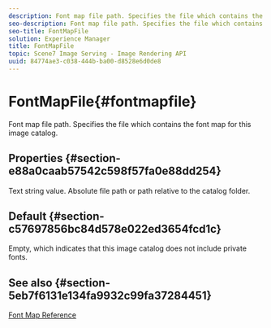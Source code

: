 ```yaml
---
description: Font map file path. Specifies the file which contains the font map for this image catalog.
seo-description: Font map file path. Specifies the file which contains the font map for this image catalog.
seo-title: FontMapFile
solution: Experience Manager
title: FontMapFile
topic: Scene7 Image Serving - Image Rendering API
uuid: 84774ae3-c038-444b-ba00-d8528e6d0de8
---
```


# FontMapFile{#fontmapfile}

Font map file path. Specifies the file which contains the font map for this image catalog.

## Properties {#section-e88a0caab57542c598f57fa0e88dd254}

Text string value. Absolute file path or path relative to the catalog folder.

## Default {#section-c57697856bc84d578e022ed3654fcd1c}

Empty, which indicates that this image catalog does not include private fonts.

## See also {#section-5eb7f6131e134fa9932c99fa37284451}

[Font Map Reference](../../../../../is-api/image-catalog/image-serving-api-ref/c-image-catalog-reference/c-font-map-reference/c-font-map-reference.md#concept-f81f319d03c646c5a8ef87b3277dd37d) 
